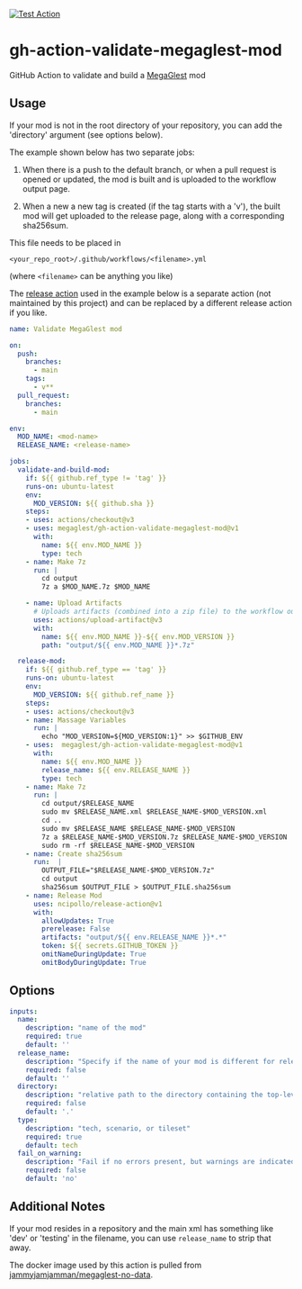 [![Test Action](https://github.com/MegaGlest/gh-action-validate-megaglest-mod/actions/workflows/test.yml/badge.svg)](https://github.com/MegaGlest/gh-action-validate-megaglest-mod/actions/workflows/test.yml)

# gh-action-validate-megaglest-mod

GitHub Action to validate and build a [MegaGlest](https://megaglest.org/) mod

## Usage

If your mod is not in the root directory of your repository, you can
add the 'directory' argument (see options below).

The example shown below has two separate jobs:

1. When there is a push to the default branch, or when a pull request is
opened or updated, the mod is built and is uploaded to the workflow output
page.

2. When a new a new tag is created (if the tag starts with a 'v'), the
built mod will get uploaded to the release page, along with a
corresponding sha256sum.

This file needs to be placed in

    <your_repo_root>/.github/workflows/<filename>.yml

(where `<filename>` can be anything you like)

The [release action](https://github.com/ncipollo/release-action) used
in the example below is a separate action (not maintained by this
project) and can be replaced by a different release action if you
like.

```yaml
name: Validate MegaGlest mod

on:
  push:
    branches:
      - main
    tags:
      - v**
  pull_request:
    branches:
      - main

env:
  MOD_NAME: <mod-name>
  RELEASE_NAME: <release-name>

jobs:
  validate-and-build-mod:
    if: ${{ github.ref_type != 'tag' }}
    runs-on: ubuntu-latest
    env:
      MOD_VERSION: ${{ github.sha }}
    steps:
    - uses: actions/checkout@v3
    - uses: megaglest/gh-action-validate-megaglest-mod@v1
      with:
        name: ${{ env.MOD_NAME }}
        type: tech
    - name: Make 7z
      run: |
        cd output
        7z a $MOD_NAME.7z $MOD_NAME

    - name: Upload Artifacts
      # Uploads artifacts (combined into a zip file) to the workflow output page
      uses: actions/upload-artifact@v3
      with:
        name: ${{ env.MOD_NAME }}-${{ env.MOD_VERSION }}
        path: "output/${{ env.MOD_NAME }}*.7z"

  release-mod:
    if: ${{ github.ref_type == 'tag' }}
    runs-on: ubuntu-latest
    env:
      MOD_VERSION: ${{ github.ref_name }}
    steps:
    - uses: actions/checkout@v3
    - name: Massage Variables
      run: |
        echo "MOD_VERSION=${MOD_VERSION:1}" >> $GITHUB_ENV
    - uses:  megaglest/gh-action-validate-megaglest-mod@v1
      with:
        name: ${{ env.MOD_NAME }}
        release_name: ${{ env.RELEASE_NAME }}
        type: tech
    - name: Make 7z
      run: |
        cd output/$RELEASE_NAME
        sudo mv $RELEASE_NAME.xml $RELEASE_NAME-$MOD_VERSION.xml
        cd ..
        sudo mv $RELEASE_NAME $RELEASE_NAME-$MOD_VERSION
        7z a $RELEASE_NAME-$MOD_VERSION.7z $RELEASE_NAME-$MOD_VERSION
        sudo rm -rf $RELEASE_NAME-$MOD_VERSION
    - name: Create sha256sum
      run:  |
        OUTPUT_FILE="$RELEASE_NAME-$MOD_VERSION.7z"
        cd output
        sha256sum $OUTPUT_FILE > $OUTPUT_FILE.sha256sum
    - name: Release Mod
      uses: ncipollo/release-action@v1
      with:
        allowUpdates: True
        prerelease: False
        artifacts: "output/${{ env.RELEASE_NAME }}*.*"
        token: ${{ secrets.GITHUB_TOKEN }}
        omitNameDuringUpdate: True
        omitBodyDuringUpdate: True
```

## Options

```yaml
inputs:
  name:
    description: "name of the mod"
    required: true
    default: ''
  release_name:
    description: "Specify if the name of your mod is different for releases"
    required: false
    default: ''
  directory:
    description: "relative path to the directory containing the top-level mod xml file"
    required: false
    default: '.'
  type:
    description: "tech, scenario, or tileset"
    required: true
    default: tech
  fail_on_warning:
    description: "Fail if no errors present, but warnings are indicated"
    required: false
    default: 'no'
```

## Additional Notes

If your mod resides in a repository and the main xml has something like 'dev'
or 'testing' in the filename, you can use `release_name` to strip that away.

The docker image used by this action is pulled from
[jammyjamjamman/megaglest-no-data](https://hub.docker.com/repository/docker/jammyjamjamman/megaglest-no-data).
